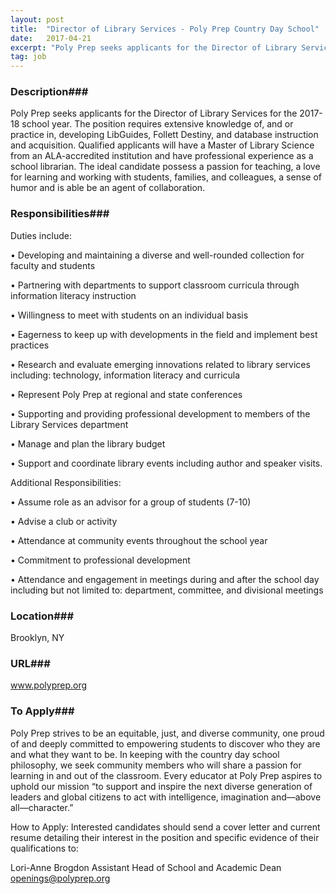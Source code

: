 ```yaml
---
layout: post
title:  "Director of Library Services - Poly Prep Country Day School"
date:   2017-04-21
excerpt: "Poly Prep seeks applicants for the Director of Library Services for the 2017-18 school year. The position requires extensive knowledge of, and or practice in, developing LibGuides, Follett Destiny, and database instruction and acquisition. Qualified applicants will have a Master of Library Science from an ALA-accredited institution and have professional..."
tag: job
---
```


### Description###

Poly Prep seeks applicants for the Director of Library Services for the 2017-18 school year. The position requires extensive knowledge of, and or practice in, developing LibGuides, Follett Destiny, and database instruction and acquisition. Qualified applicants will have a Master of Library Science from an ALA-accredited institution and have professional experience as a school librarian. The ideal candidate possess a passion for teaching, a love for learning and working with students, families, and colleagues, a sense of humor and is able be an agent of collaboration.


### Responsibilities###

Duties include:

•  Developing and maintaining a diverse and well-rounded collection for faculty
and students

•  Partnering with departments to support classroom curricula through
information literacy instruction

•  Willingness to meet with students on an individual basis

•  Eagerness to keep up with developments in the field and implement best
practices

•  Research and evaluate emerging innovations related to library services
including: technology, information literacy and curricula

•  Represent Poly Prep at regional and state conferences

•  Supporting and providing professional development to members of the Library
Services department

•  Manage and plan the library budget

•  Support and coordinate library events including author and speaker visits.

Additional Responsibilities:

•  Assume role as an advisor for a group of students (7-10)

•  Advise a club or activity

•  Attendance at community events throughout the school year

•  Commitment to professional development

•  Attendance and engagement in meetings during and after the school day
including but not limited to: department, committee, and divisional meetings






### Location###

Brooklyn, NY


### URL###

www.polyprep.org

### To Apply###

Poly Prep strives to be an equitable, just, and diverse community, one proud of and deeply committed to empowering students to discover who they are and what they want to be. In keeping with the country day school philosophy, we seek community members who will share a passion for learning in and out of the classroom. Every educator at Poly Prep aspires to uphold our mission “to support and inspire the next diverse generation of leaders and global citizens to act with intelligence, imagination and––above all––character.”

How to Apply: Interested candidates should send a cover letter and current resume detailing their interest in the position and specific evidence of their qualifications to:

Lori-Anne Brogdon
Assistant Head of School and Academic Dean
openings@polyprep.org





